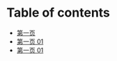 # Table of contents

* [第一页](di-yi-ye.md)
 * [第一页   01](di-yi-ye-01.md)
  * [第一页   01](di-yi-ye-01.md)

